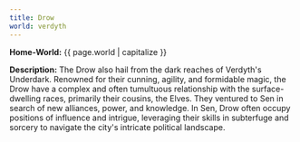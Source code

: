 ```yaml
---
title: Drow
world: verdyth
---
```


**Home-World:** {{ page.world | capitalize }}

**Description:** The Drow also hail from the dark reaches of Verdyth's Underdark. Renowned for their cunning, agility, and formidable magic, the Drow have a complex and often tumultuous relationship with the surface-dwelling races, primarily their cousins, the Elves. They ventured to Sen in search of new alliances, power, and knowledge. In Sen, Drow often occupy positions of influence and intrigue, leveraging their skills in subterfuge and sorcery to navigate the city's intricate political landscape.

<!--more-->

